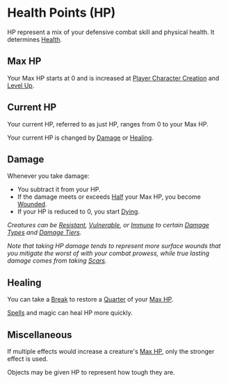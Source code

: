 # Health Points (HP)

HP represent a mix of your defensive combat skill and physical health. It determines [Health](../Attributes/Health.md).

## Max HP

Your Max HP starts at 0 and is increased at [Player Character Creation](../../Character%20Creation/Player%20Character%20Creation.md) and [Level Up](../Progression/Level.md#Level%20Up).

## Current HP

Your current HP, referred to as just HP, ranges from 0 to your Max HP.

Your current HP is changed by [Damage](#Damage) or [Healing](#Healing).

## Damage

Whenever you take damage:

- You subtract it from your HP.
- If the damage meets or exceeds [Half](../../Game%20Procedures/Core%20Procedures/Half.md) your Max HP, you become [Wounded](../../Game%20Procedures/Conditions/Wounded.md).
- If your HP is reduced to 0, you start [Dying](../../Game%20Procedures/Conditions/Dying.md).

*Creatures can be [Resistant](../../Game%20Procedures/Conditions/Resistant.md), [Vulnerable](../../Game%20Procedures/Conditions/Vulnerable.md), or [Immune](../../Game%20Procedures/Conditions/Immune.md) to certain [Damage Types](../../Game%20Procedures/Combat/Damage/Damage%20Types/{Damage%20Types}.md) and [Damage Tiers](../../Game%20Procedures/Combat/Damage/Damage%20Tiers/{Damage%20Tiers}.md).*

*Note that taking HP damage tends to represent more surface wounds that you mitigate the worst of with your combat prowess, while true lasting damage comes from taking [Scars](../Progression/Scars.md).*

## Healing

You can take a [Break](../../Game%20Procedures/Core%20Procedures/Break.md) to restore a [Quarter](../../Game%20Procedures/Core%20Procedures/Half.md) of your [Max HP](#Max%20HP).

[Spells](../../Magic/Spells.md) and magic can heal HP more quickly.

## Miscellaneous

If multiple effects would increase a creature's [Max HP](#Max%20HP), only the stronger effect is used.

Objects may be given HP to represent how tough they are.
